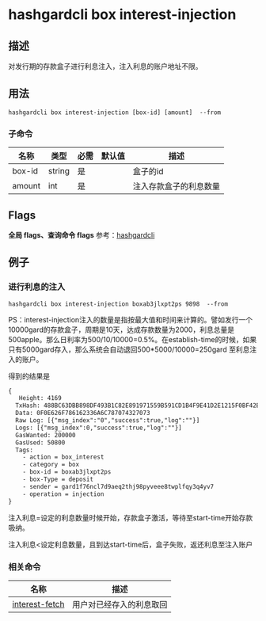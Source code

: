 # hashgardcli box interest-injection

## 描述
对发行期的存款盒子进行利息注入，注入利息的账户地址不限。



## 用法
```shell
hashgardcli box interest-injection [box-id] [amount]  --from
```



### 子命令

| 名称   | 类型   | 必需 | 默认值 | 描述                   |
| ------ | ------ | -------- | ------ | ---------------------- |
| box-id | string | 是       |        | 盒子的id           |
| amount | int    | 是       |        | 注入存款盒子的利息数量 |



## Flags

 **全局 flags、查询命令 flags** 参考：[hashgardcli](../README.md)

## 例子
### 进行利息的注入

```
hashgardcli box interest-injection boxab3jlxpt2ps 9898  --from
```

PS：interest-injection注入的数量是指按最大值和时间来计算的。譬如发行一个10000gard的存款盒子，周期是10天，达成存款数量为2000，利息总量是500apple。那么日利率为500/10/10000=0.5%。在establish-time的时候，如果只有5000gard存入，那么系统会自动退回500*5000/10000=250gard 至利息注入的账户。



得到的结果是

```txt
{
   Height: 4169
  TxHash: 488BC63DBB898DF493B1C82E891971559B591CD1B4F9E41D2E1215F0BF42E024
  Data: 0F0E626F786162336A6C787074327073
  Raw Log: [{"msg_index":"0","success":true,"log":""}]
  Logs: [{"msg_index":0,"success":true,"log":""}]
  GasWanted: 200000
  GasUsed: 50800
  Tags:
    - action = box_interest
    - category = box
    - box-id = boxab3jlxpt2ps
    - box-Type = deposit
    - sender = gard1f76ncl7d9aeq2thj98pyveee8twplfqy3q4yv7
    - operation = injection
}
```

注入利息=设定的利息数量时候开始，存款盒子激活，等待至start-time开始存款吸纳。

注入利息<设定利息数量，且到达start-time后，盒子失败，返还利息至注入账户

### 相关命令

| 名称                                | 描述                     |
| ----------------------------------- | ------------------------ |
| [interest-fetch](interest-fetch.md) | 用户对已经存入的利息取回 |
